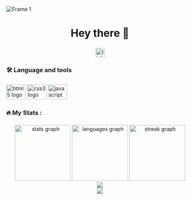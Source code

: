 
![Frame 1](https://github.com/user-attachments/assets/71e8ffd4-8493-4002-a208-8e2580fb229f)



###

<h1 align="center">Hey there 👋</h1>

###
<div align="center">

  <a href="https://www.linkedin.com/in/luanlimae/" target="_blank">
    <img src="https://img.shields.io/static/v1?message=LinkedIn&logo=linkedin&label=&color=0077B5&logoColor=white&labelColor=&style=for-the-badge" height="25" alt="linkedin logo"  />
  </a>
  
  
</div>

###
<h3 align="left">🛠 Language and tools</h3>

###

<div align="left">
  <img src="https://cdn.jsdelivr.net/gh/devicons/devicon/icons/html5/html5-original.svg" height="40" width="52" alt="html5 logo"  />
  <img src="https://cdn.jsdelivr.net/gh/devicons/devicon/icons/css3/css3-original.svg" height="40" width="52" alt="css3 logo"  />
  <img src="https://cdn.jsdelivr.net/gh/devicons/devicon/icons/javascript/javascript-original.svg" height="40" width="52" alt="javascript logo"  />
</div>

###

<h3 align="left">🔥   My Stats :</h3>

###

<div align="center">
  <img src="https://github-readme-stats.vercel.app/api?username=luaneufrasio&hide_title=false&hide_rank=false&show_icons=true&include_all_commits=true&count_private=true&disable_animations=false&theme=ocean_dark&locale=en&hide_border=true&order=1" height="150" alt="stats graph"  />
  <img src="https://github-readme-stats.vercel.app/api/top-langs?username=luaneufrasio&locale=en&hide_title=false&layout=compact&card_width=320&langs_count=5&theme=ocean_dark&hide_border=true&order=2" height="150" alt="languages graph"  />
  <img src="https://streak-stats.demolab.com?user=luaneufrasio&locale=en&mode=daily&theme=ocean_dark&hide_border=true&border_radius=5&order=3" height="150" alt="streak graph"  />
</div>

<div align="center">
  <img src="https://profile-counter.glitch.me/l/count.svg?"  />
</div>


<div align="center">
  <img src="https://quotes-github-readme.vercel.app/api?type=horizontal&theme=merko"   />
</div>


